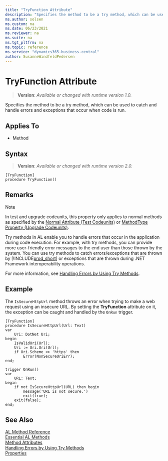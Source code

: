 ```yaml
---
title: "TryFunction Attribute"
description: "Specifies the method to be a try method, which can be used to catch and handle errors and exceptions that occur when code is run."
ms.author: solsen
ms.custom: na
ms.date: 06/23/2021
ms.reviewer: na
ms.suite: na
ms.tgt_pltfrm: na
ms.topic: reference
ms.service: "dynamics365-business-central"
author: SusanneWindfeldPedersen
---
```

[//]: # (START>DO_NOT_EDIT)
[//]: # (IMPORTANT:Do not edit any of the content between here and the END>DO_NOT_EDIT.)
[//]: # (Any modifications should be made in the .xml files in the ModernDev repo.)

# TryFunction Attribute
> **Version**: _Available or changed with runtime version 1.0._

Specifies the method to be a try method, which can be used to catch and handle errors and exceptions that occur when code is run.


## Applies To

- Method


## Syntax


> **Version**: _Available or changed with runtime version 2.0._
```AL
[TryFunction]
procedure TryFunction()
```

[//]: # (IMPORTANT: END>DO_NOT_EDIT)

## Remarks

> [!NOTE]  
> In test and upgrade codeunits, this property only applies to normal methods as specified by the [Normal Attribute \(Test Codeunits\)](devenv-normal-attribute.md) or [MethodType Property \(Upgrade Codeunits\)](../devenv-methodtype-property-upgrade-codeunits.md).  

Try methods in AL enable you to handle errors that occur in the application during code execution. For example, with try methods, you can provide more user-friendly error messages to the end user than those thrown by the system. You can use try methods to catch errors/exceptions that are thrown by [!INCLUDE[prod_short](../includes/prod_short.md)] or exceptions that are thrown during .NET Framework interoperability operations.  

For more information, see [Handling Errors by Using Try Methods](../devenv-handling-errors-using-try-methods.md).  

## Example

The `IsSecureHttpUrl` method throws an error when trying to make a web request using an insecure URL. By setting the **TryFunction** attribute on it, the exception can be caught and handled by the `OnRun` trigger.

```al
[TryFunction]
procedure IsSecureHttpUrl(Url: Text)
var
    Uri: DotNet Uri;
begin
    IsValidUri(Url);
    Uri := Uri.Uri(Url);
    if Uri.Scheme <> 'https' then
        Error(NonSecureUriErr);
end;
```
```al
trigger OnRun()
var
    URL: Text;
begin
    if not IsSecureHttpUrl(URL) then begin
        message('URL is not secure.')
        exit(true);
    exit(false);
end;
```

## See Also  

[AL Method Reference](../methods-auto/library.md)  
[Essential AL Methods](../devenv-essential-al-methods.md)  
[Method Attributes](devenv-method-attributes.md)  
[Handling Errors by Using Try Methods](../devenv-handling-errors-using-try-methods.md)  
[Properties](../properties/devenv-properties.md)

